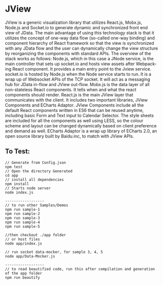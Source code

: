 # JView

JView is a generic visualization library that utilizes React.js, Mobx.js, Node.js and Socket.io to generate dynamic and synchronized front end view of JData. The main advantage of using this technology stack is that it utilizes the concept of one-way data flow (so-called one-way binding) and component hierarchy of React framework so that the view is synchronized with any JData flow and the user can dynamically change the view structure by reorganizing the components with standard APIs.
The overview of the stack works as follows: 
Node.js, which in this case a JNode service, is the main controller that sets up socket.io and hosts view assets after Webpack-ing React component. It provides a main entry point to the Jview service.
socket.io is hosted by Node.js when the Node service starts to run. It is a wrap up of Websocket APIs of the TCP socket. It will act as a messaging hub for JData in-flow and JView out-flow.
Mobx.js is the data layer of all non-stateless React components. It tells when and what the react components should render.
React.js is the main JView layer that communicates with the client. It includes two important libraries, JView Components and ECharts Adaptor. JView Components include all the default  React components written in ES6 that can be reused anytime, including basic Form and Text input to Calendar Selector. The style sheets are included for all the components as well using LESS, so the colour scheme and layout can be changed dynamically based on client preference and demand as well. ECharts Adaptor is a wrap up library of ECharts 2.0, an open source library built by Baidu.inc, to match with JView APIs.

## To Test:
```
// Generate from Config.json
npm test 
// Open the directory Generated
cd app
// install all dependencies
npm install
// Starts node server
node index.js 

------------------
// to run other Samples/Demos
npm run sample-1
npm run sample-2
npm run sample-3
npm run sample-4
npm run sample-5

//then checkout ./app folder
// or host files
node app/index.js

// run socket data-mocker, for sample 3, 4, 5
node app/Data-Mocker.js

------------------
// to read beautified code, run this after compilation and generation of the app folder
npm run beautify
```